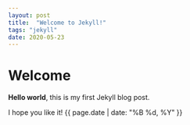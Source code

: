 ```yaml
---
layout: post
title:  "Welcome to Jekyll!"
tags: "jekyll"
date: 2020-05-23
---
```

# Welcome

**Hello world**, this is my first Jekyll blog post.

I hope you like it!
<time class="dt-published" datetime="{{ page.date | date_to_xmlschema }}" itemprop="datePublished">
  {{ page.date | date: "%B %d, %Y" }}
</time>
